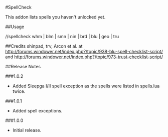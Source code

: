 #SpellCheck

This addon lists spells you haven't unlocked yet.

##Usage

//spellcheck whm | blm | smn | nin | brd | blu | geo | tru

##Credits
shinpad, trv, Arcon et al. at 
http://forums.windower.net/index.php?/topic/938-blu-spell-checklist-script/
and
http://forums.windower.net/index.php?/topic/973-trust-checklist-script/

##Release Notes

###1.0.2
* Added Sleepga I/II spell exception as the spells were listed in spells.lua twice.

###1.0.1
* Added spell exceptions.

###1.0.0
* Initial release.
